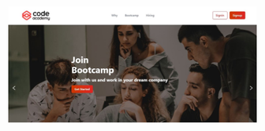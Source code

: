 <!--
**iqsan01/iqsan01** is a ✨ _special_ ✨ repository because its `README.md` (this file) appears on your GitHub profile.

Here are some ideas to get you started:

- 🔭 I’m currently working on ...
- 🌱 I’m currently learning ...
- 👯 I’m looking to collaborate on ...
- 🤔 I’m looking for help with ...
- 💬 Ask me about ...
- 📫 How to reach me: ...
- 😄 Pronouns: ...
- ⚡ Fun fact: ...
-->


![Build a Codeid App](https://github.com/Iqsan01/codeid/blob/c77feb7fd787f8cf1cab0e0d3699ab2ec5e756f8/codeid-client/public/codeid.JPG)

